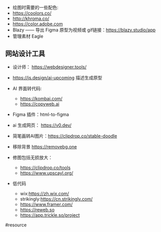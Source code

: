 - 绘图时需要的一些配色:
- https://coolors.co/
- http://khroma.co/
- https://color.adobe.com
- Blazy —— 导出 Figma 原型为视频或 gif链接：https://blazy.studio/app
- 管理素材 Eagle

## 网站设计工具

- 设计师： https://webdesigner.tools/
- https://js.design/ai-upcoming 描述生成原型
- AI 界面转代码:
  - https://kombai.com/
  - https://copyweb.ai
- Figma 插件：html-to-figma
- ai 生成网页： https://v0.dev/
- 简笔画转AI图片：https://clipdrop.co/stable-doodle

- 移除背景 https://removebg.one
- 修图包括无损放大：
  - https://clipdrop.co/tools
  - https://www.upscayl.org/
- 低代码
  - wix:https://zh.wix.com/
  - strikingly:https://cn.strikingly.com/
  - https://www.framer.com/
  - https://reweb.so
  - https://app.trickle.so/project

#resource
